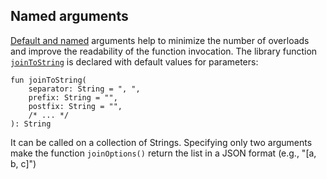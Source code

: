 ## Named arguments

[Default and named](http://kotlinlang.org/docs/reference/functions.html#default-arguments)
arguments help to minimize the number of overloads and improve the readability of the function invocation.
The library function [`joinToString`](https://kotlinlang.org/api/latest/jvm/stdlib/kotlin.collections/kotlin.-iterable/join-to-string.html)
is declared with default values for parameters:

```
fun joinToString(
    separator: String = ", ",
    prefix: String = "",
    postfix: String = "",
    /* ... */
): String
```

It can be called on a collection of Strings.
Specifying only two arguments make the function `joinOptions()` return the list in a JSON format (e.g., "[a, b, c]")